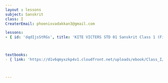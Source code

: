 ```yaml
--- 
layout : lessons 
subject: Sanskrit
class: I
CreaterEmail: phoenixvadakkan3@gmail.com

lessons: 
- { id: 'dqdIjsStRGs', title: 'KITE VICTERS STD 01 Sanskrit Class 1 (First Bell-ഫസ്റ്റ് ബെല്‍)' )



textbooks:
- { link: 'https://d1v6qmyxzkp4v1.cloudfront.net/uploads/ebook/Class_I/SanscritReader/SANSKRITREADER.pdf', title:Sanskrit ' Part -1' , medium: 'Malaya', title: 'Arabic Part -2' , medium: 'Malayalam' } 



---
```

